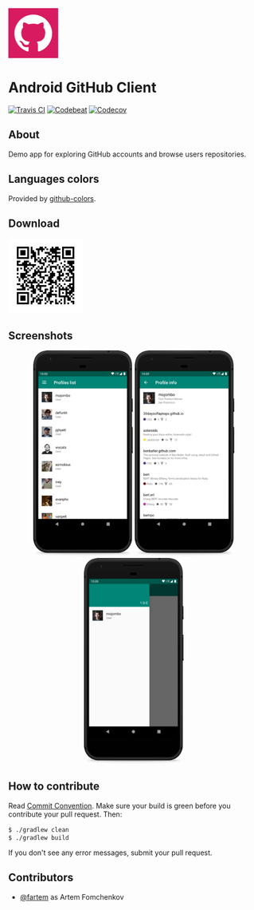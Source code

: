 <img src="media/logo/ic_app.png" height="100px" />

Android GitHub Client
=============

[![Travis CI](https://travis-ci.org/fartem/android-github-client.svg?branch=master)](https://travis-ci.org/fartem/android-github-client)
[![Codebeat](https://codebeat.co/badges/d87ad044-8654-469f-81f5-0cb348076887)](https://codebeat.co/projects/github-com-fartem-android-github-client-master)
[![Codecov](https://codecov.io/gh/fartem/android-github-client/branch/master/graph/badge.svg)](https://codecov.io/gh/fartem/android-github-client)

About
-------------

Demo app for exploring GitHub accounts and browse users repositories.

Languages colors
-------------

Provided by [github-colors](https://github.com/fartem/github-colors).

Download
-------------

<img src="media/qrcodes/github_download.png" height="150px" />

Screenshots
-------------

<p align="center">
  <img src="media/screenshots/screenshot_01.png" width="200" />
  <img src="media/screenshots/screenshot_02.png" width="200" />
  <img src="media/screenshots/screenshot_03.png" width="200" />
</p>

How to contribute
-------------

Read [Commit Convention](https://github.com/fartem/repository-rules/blob/master/commit-convention/COMMIT_CONVENTION.md). Make sure your build is green before you contribute your pull request. Then:

```shell
$ ./gradlew clean
$ ./gradlew build
```

If you don't see any error messages, submit your pull request.

Contributors
-------------

* [@fartem](https://github.com/fartem) as Artem Fomchenkov
